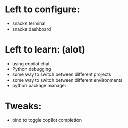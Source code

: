 # Left to configure:

- snacks terminal
- snacks dashboard

# Left to learn: (alot)

- using copilot chat
- Python debugging
- some way to switch between different projects
- some way to switch between different environments
- python package manager

# Tweaks:

- bind to toggle copilot completion

